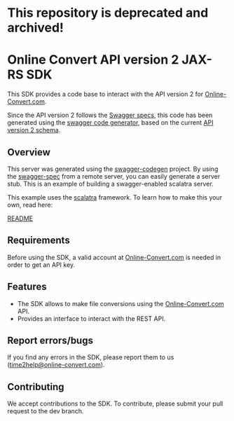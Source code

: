 # This repository is deprecated and archived!

# Online Convert API version 2 JAX-RS SDK

This SDK provides a code base to interact with the API version 2 for [Online-Convert.com](http://www.online-convert.com/).

Since the API version 2 follows the [Swagger specs](http://swagger.io/), this code has been generated using the [swagger code generator](https://github.com/swagger-api/swagger-codegen), based on the current [API version 2 schema](https://api2.online-convert.com/schema).

## Overview
This server was generated using the [swagger-codegen](https://github.com/swagger-api/swagger-codegen) project.  By using the 
[swagger-spec](https://github.com/swagger-api/swagger-core/wiki) from a remote server, you can easily generate a server stub.  This 
is an example of building a swagger-enabled scalatra server.

This example uses the [scalatra](http://scalatra.org/) framework.  To learn how to make this your own, read here:

[README](https://github.com/swagger-api/swagger-codegen/tree/master/samples/server-generator/scalatra)

## Requirements
Before using the SDK, a valid account at [Online-Convert.com](http://www.online-convert.com/) is needed in order to get an API key.

## Features
  - The SDK allows to make file conversions using the [Online-Convert.com](http://www.online-convert.com/) API.
  - Provides an interface to interact with the REST API.

## Report errors/bugs
If you find any errors in the SDK, please report them to us ([time2help@online-convert.com](mailto:time2help@online-convert.com)). 

## Contributing
We accept contributions to the SDK. To contribute, please submit your pull request to the dev branch. 


